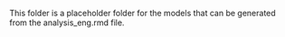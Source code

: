 This folder is a placeholder folder for the models that can be generated from the analysis_eng.rmd file.
